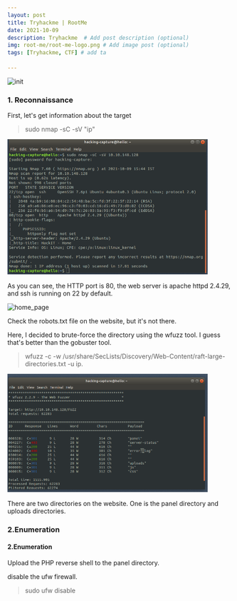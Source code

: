 ```yaml
---
layout: post
title: Tryhackme | RootMe
date: 2021-10-09
description: Tryhackme  # Add post description (optional)
img: root-me/root-me-logo.png # Add image post (optional)
tags: [Tryhackme, CTF] # add ta

---
```

 ![init]({{site.baseurl}}/assets/img/root-me/init.png)
   
### 1. Reconnaissance
 
 First, let's get information about the target
 
 > sudo nmap -sC -sV "ip"
 
<img src="/assets/img/root-me/nmap.png" width="450"/> 
   
As you can see, the HTTP port is 80, the web server is apache httpd 2.4.29, and ssh is running on 22 by default.

 ![home_page]({{site.baseurl}}/assets/img/root-me/home-page.png )
 
Check the robots.txt file on the website, but it's not there.

Here, I decided to brute-force the directory using the wfuzz tool. I guess that's better than the gobuster tool.
 
 >  wfuzz -c -w /usr/share/SecLists/Discovery/Web-Content/raft-large-directories.txt -u ip.
 
 <img src="/assets/img/root-me/wfuzz.png" width="450"/>
 
 There are two directories on the website. One is the panel directory and uploads directories.


 ### 2.Enumeration
 
 #### 2.Enumeration
  
  Upload the PHP reverse shell to the panel directory.
  
disable the ufw firewall.
  > sudo ufw disable

